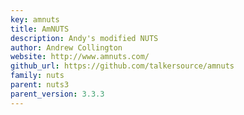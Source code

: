 ```yaml
---
key: amnuts
title: AmNUTS
description: Andy's modified NUTS
author: Andrew Collington
website: http://www.amnuts.com/
github_url: https://github.com/talkersource/amnuts
family: nuts
parent: nuts3
parent_version: 3.3.3
---
```

